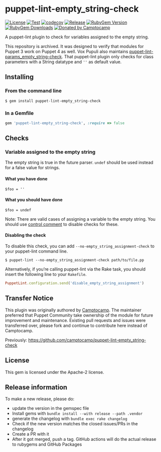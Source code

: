 puppet-lint-empty_string-check
===============================

[![License](https://img.shields.io/github/license/voxpupuli/puppet-lint-empty_string-check.svg)](https://github.com/voxpupuli/puppet-lint-empty_string-check/blob/master/LICENSE)
[![Test](https://github.com/voxpupuli/puppet-lint-empty_string-check/actions/workflows/test.yml/badge.svg)](https://github.com/voxpupuli/puppet-lint-empty_string-check/actions/workflows/test.yml)
[![codecov](https://codecov.io/gh/voxpupuli/puppet-lint-empty_string-check/branch/master/graph/badge.svg)](https://codecov.io/gh/voxpupuli/puppet-lint-empty_string-check)
[![Release](https://github.com/voxpupuli/puppet-lint-empty_string-check/actions/workflows/release.yml/badge.svg)](https://github.com/voxpupuli/puppet-lint-empty_string-check/actions/workflows/release.yml)
[![RubyGem Version](https://img.shields.io/gem/v/puppet-lint-empty_string-check.svg)](https://rubygems.org/gems/puppet-lint-empty_string-check)
[![RubyGem Downloads](https://img.shields.io/gem/dt/puppet-lint-empty_string-check.svg)](https://rubygems.org/gems/puppet-lint-empty_string-check)
[![Donated by Camptocamp](https://img.shields.io/badge/donated%20by-camptocamp-fb7047.svg)](#transfer-notice)

A puppet-lint plugin to check for variables assigned to the empty string.

This repository is archived. It was designed to verify that modules for Puppet
3 work on Puppet 4 as well. Vox Pupuli also maintains
[puppet-lint-params_empty_string-check](https://github.com/voxpupuli/puppet-lint-params_empty_string-check).
That puppet-lint plugin only checks for class parameters with a String datatype
and `''` as default value.

## Installing

### From the command line

```shell
$ gem install puppet-lint-empty_string-check
```

### In a Gemfile

```ruby
gem 'puppet-lint-empty_string-check', :require => false
```

## Checks

### Variable assigned to the empty string

The empty string is true in the future parser. `undef` should be used instead for a false value for strings.


#### What you have done

```puppet
$foo = ''
```

#### What you should have done

```puppet
$foo = undef
```

Note: There are valid cases of assigning a variable to the empty string. You should use [control comment](http://puppet-lint.com/controlcomments/) to disable checks for these.


#### Disabling the check

To disable this check, you can add `--no-empty_string_assignment-check` to your puppet-lint command line.

```shell
$ puppet-lint --no-empty_string_assignment-check path/to/file.pp
```

Alternatively, if you’re calling puppet-lint via the Rake task, you should insert the following line to your `Rakefile`.

```ruby
PuppetLint.configuration.send('disable_empty_string_assignment')
```

## Transfer Notice

This plugin was originally authored by [Camptocamp](http://www.camptocamp.com).
The maintainer preferred that Puppet Community take ownership of the module for future improvement and maintenance.
Existing pull requests and issues were transferred over, please fork and continue to contribute here instead of Camptocamp.

Previously: https://github.com/camptocamp/puppet-lint-empty_string-check

## License

This gem is licensed under the Apache-2 license.

## Release information

To make a new release, please do:
* update the version in the gemspec file
* Install gems with `bundle install --with release --path .vendor`
* generate the changelog with `bundle exec rake changelog`
* Check if the new version matches the closed issues/PRs in the changelog
* Create a PR with it
* After it got merged, push a tag. GitHub actions will do the actual release to rubygems and GitHub Packages
